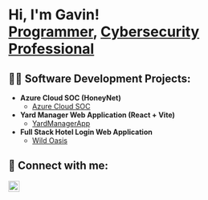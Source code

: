 <h1>Hi, I'm Gavin! <br/><a href="https://github.com/yellowjersey">Programmer</a>, <a href="https://www.linkedin.com/in/gavin-bradford-ab2566123/">Cybersecurity Professional</a></h1>

<h2>👨‍💻 Software Development Projects:</h2>

- <b>Azure Cloud SOC (HoneyNet)</b>
  - [Azure Cloud SOC](https://github.com/Yellowjersey/Azure-SOC/blob/main/)
- <b>Yard Manager Web Application (React + Vite)</b>
  - [YardManagerApp](https://github.com/Yellowjersey/InvoiceForm)
- <b>Full Stack Hotel Login Web Application</b>
  - [Wild Oasis](https://github.com/Yellowjersey/WildOasis)</i>


<h2> 🤳 Connect with me:</h2>

[<img align="left" alt="GavinBradford | LinkedIn" width="22px" src="https://cdn.jsdelivr.net/npm/simple-icons@v3/icons/linkedin.svg" />][linkedin]



[linkedin]: https://www.linkedin.com/in/gavin-bradford-ab2566123/

